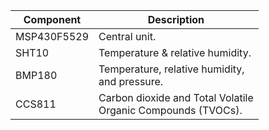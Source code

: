 |Component| Description|
| --- | --- |
|MSP430F5529| Central unit.|
|SHT10| Temperature & relative humidity.|
|BMP180| Temperature, relative humidity,<br /> and pressure.|
|CCS811| Carbon dioxide and Total Volatile<br /> Organic Compounds (TVOCs).|
